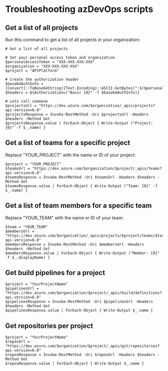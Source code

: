 # Troubleshooting azDevOps scripts

## Get a list of all projects
Run this command to get a list of all projects in your organization:

```
# Get a list of all projects

# Set your personal access token and organization
$personalAccessToken = "XXX-XXX-XXX-XXX"
$organization = "XXX-XXX-XXX-XXX"
$project = "APIPlatform"

# Create the authorization header
$base64AuthInfo = [Convert]::ToBase64String([Text.Encoding]::ASCII.GetBytes(":$($personalAccessToken)"))
$headers = @{Authorization=("Basic {0}" -f $base64AuthInfo)}

# Lets call someone
$projectsUrl = "https://dev.azure.com/$organization/_apis/projects?api-version=6.0"
$projectsResponse = Invoke-RestMethod -Uri $projectsUrl -Headers $headers -Method Get
$projectsResponse.value | ForEach-Object { Write-Output ("Project: {0}" -f $_.name) }
```

## Get a list of teams for a specific project
Replace "YOUR_PROJECT" with the name or ID of your project:

```
$project = "YOUR_PROJECT"
$teamsUrl = "https://dev.azure.com/$organization/$project/_apis/teams?api-version=6.0"
$teamsResponse = Invoke-RestMethod -Uri $teamsUrl -Headers $headers -Method Get
$teamsResponse.value | ForEach-Object { Write-Output ("Team: {0}" -f $_.name) }
```

## Get a list of team members for a specific team
Replace "YOUR_TEAM" with the name or ID of your team:

```
$team = "YOUR_TEAM"
$membersUrl = "https://dev.azure.com/$organization/_apis/projects/$project/teams/$team/members?api-version=6.0"
$membersResponse = Invoke-RestMethod -Uri $membersUrl -Headers $headers -Method Get
$membersResponse.value | ForEach-Object { Write-Output ("Member: {0}" -f $_.displayName) }
```

## Get build pipelines for a project

```
$project = "YourProjectName"
$pipelinesUrl = "https://dev.azure.com/$organization/$project/_apis/build/definitions?api-version=6.0"
$pipelinesResponse = Invoke-RestMethod -Uri $pipelinesUrl -Headers $headers -Method Get
$pipelinesResponse.value | ForEach-Object { Write-Output $_.name }
```

## Get repositories per project

```
$project = "YourProjectName"
$reposUrl = "https://dev.azure.com/$organization/$project/_apis/git/repositories?api-version=6.0"
$reposResponse = Invoke-RestMethod -Uri $reposUrl -Headers $headers -Method Get
$reposResponse.value | ForEach-Object { Write-Output $_.name }
```

